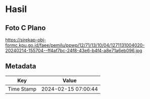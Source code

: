 # Hasil

## Foto C Plano

https://sirekap-obj-formc.kpu.go.id/faee/pemilu/ppwp/12/71/13/10/04/1271131004020-20240214-155704--ff4af7bc-24f8-43e6-b4f4-a8e71a6eb096.jpg


## Metadata

| Key        | Value               |
| ---------- | ------------------- |
| Time Stamp | 2024-02-15 07:00:44 |



